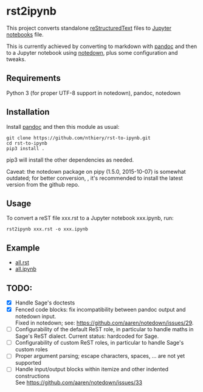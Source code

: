 # rst2ipynb

This project converts standalone
[reStructuredText](http://docutils.sourceforge.net/rst.html) files
to [Jupyter notebooks](http://jupyter.org/) file.

This is currently achieved by converting to markdown with
[pandoc](http://pandoc.org) and then to a Jupyter notebook using
[notedown](https://github.com/aaren/notedown/), plus some
configuration and tweaks.

## Requirements

Python 3 (for proper UTF-8 support in notedown), pandoc, notedown

## Installation

Install [pandoc](http://pandoc.org) and then this module as usual:

    git clone https://github.com/nthiery/rst-to-ipynb.git
    cd rst-to-ipynb
    pip3 install .

pip3 will install the other dependencies as needed.

Caveat: the notedown package on pipy (1.5.0, 2015-10-07) is somewhat
outdated; for better conversion, , it's recommended to install the
latest version from the github repo.

## Usage

To convert a reST file xxx.rst to a Jupyter notebook xxx.ipynb, run:

    rst2ipynb xxx.rst -o xxx.ipynb

## Example

- [all.rst](tests/all.rst)
- [all.ipynb](http://nbviewer.ipython.org/github/nthiery/rst-to-ipynb/blob/master/tests/all.ipynb)

## TODO:

- [X] Handle Sage's doctests
- [X] Fenced code blocks: fix incompatibility between pandoc output and notedown input.  
      Fixed in notedown; see: https://github.com/aaren/notedown/issues/29.
- [ ] Configurability of the default ReST role, in particular to handle maths in Sage's ReST dialect.
      Current status: hardcoded for Sage.
- [ ] Configurability of custom ReST roles, in particular to handle Sage's custom roles
- [ ] Proper argument parsing; escape characters, spaces, ... are not
      yet supported
- [ ] Handle input/output blocks within itemize and other indented constructions  
      See https://github.com/aaren/notedown/issues/33
